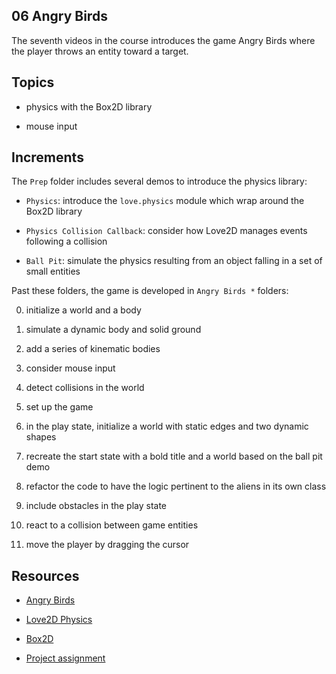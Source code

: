 ## 06 Angry Birds

The seventh videos in the course introduces the game Angry Birds where the player throws an entity toward a target.

## Topics

- physics with the Box2D library

- mouse input

## Increments

The `Prep` folder includes several demos to introduce the physics library:

- `Physics`: introduce the `love.physics` module which wrap around the Box2D library

- `Physics Collision Callback`: consider how Love2D manages events following a collision

- `Ball Pit`: simulate the physics resulting from an object falling in a set of small entities

Past these folders, the game is developed in `Angry Birds *` folders:

0. initialize a world and a body

1. simulate a dynamic body and solid ground

2. add a series of kinematic bodies

3. consider mouse input

4. detect collisions in the world

5. set up the game

6. in the play state, initialize a world with static edges and two dynamic shapes

7. recreate the start state with a bold title and a world based on the ball pit demo

8. refactor the code to have the logic pertinent to the aliens in its own class

9. include obstacles in the play state

10. react to a collision between game entities

11. move the player by dragging the cursor

## Resources

- [Angry Birds](https://youtu.be/9iYjOkRDzBs)

- [Love2D Physics](https://love2d.org/wiki/love.physics)

- [Box2D](https://box2d.org/)

- [Project assignment](https://docs.cs50.net/ocw/games/assignments/6/assignment6.html)
